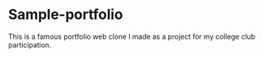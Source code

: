 # Sample-portfolio
This is a famous portfolio web clone I made as a project for my college club participation.
